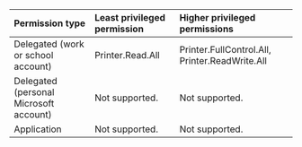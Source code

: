 |Permission type|Least privileged permission|Higher privileged permissions|
|:---|:---|:---|
|Delegated (work or school account)|Printer.Read.All|Printer.FullControl.All, Printer.ReadWrite.All|
|Delegated (personal Microsoft account)|Not supported.|Not supported.|
|Application|Not supported.|Not supported.|

